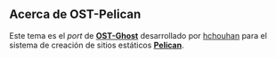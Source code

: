 ## Acerca de OST-Pelican

Este tema es el _port_ de [__OST-Ghost__](http://discoverghost.com/ost-ghost-a-free-theme-for-ghost/) desarrollado por [hchouhan](https://github.com/hchouhan/OST-Ghost-Theme/) para el sistema de creación de sitios estáticos [__Pelican__](http://getpelican.com).

